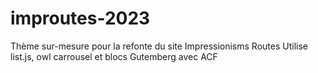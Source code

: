 # improutes-2023
Thème sur-mesure pour la refonte du site Impressionisms Routes
Utilise list.js, owl carrousel et blocs Gutemberg avec ACF
